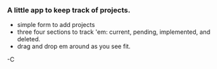 ### A little app to keep track of projects.

* simple form to add projects
* three four sections to track 'em: current, pending, implemented, and deleted.
* drag and drop em around as you see fit.

-C


